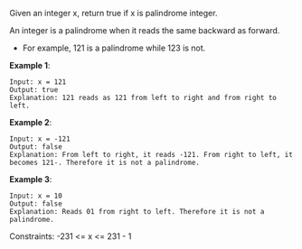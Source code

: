 Given an integer x, return true if x is palindrome integer.

An integer is a palindrome when it reads the same backward as forward.

- For example, 121 is a palindrome while 123 is not.

**Example 1**:

```
Input: x = 121
Output: true
Explanation: 121 reads as 121 from left to right and from right to left.
```

**Example 2**:

```
Input: x = -121
Output: false
Explanation: From left to right, it reads -121. From right to left, it becomes 121-. Therefore it is not a palindrome.
```

**Example 3**:

```
Input: x = 10
Output: false
Explanation: Reads 01 from right to left. Therefore it is not a palindrome.
```

Constraints:
    -231 <= x <= 231 - 1
